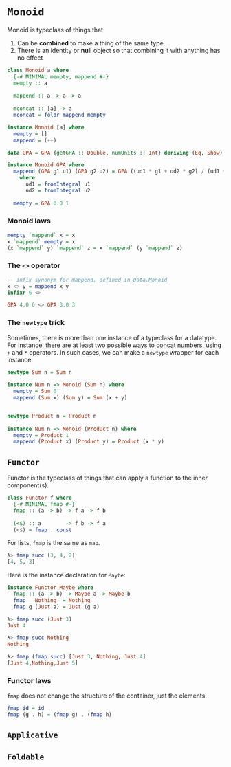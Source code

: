 
# `Monoid`

Monoid is typeclass of things that
  1. Can be **combined** to make a thing of the same type
  2. There is an identity or **null** object so that combining it with anything has no effect


```haskell
class Monoid a where
  {-# MINIMAL mempty, mappend #-}
  mempty :: a
  
  mappend :: a -> a -> a
  
  mconcat :: [a] -> a
  mconcat = foldr mappend mempty
```

```haskell
instance Monoid [a] where
  mempty = []
  mappend = (++)
```

```haskell
data GPA = GPA {getGPA :: Double, numUnits :: Int} deriving (Eq, Show)

instance Monoid GPA where
  mappend (GPA g1 u1) (GPA g2 u2) = GPA ((ud1 * g1 + ud2 * g2) / (ud1 + ud2)) (u1 + u2)
    where
      ud1 = fromIntegral u1
      ud2 = fromIntegral u2
      
  mempty = GPA 0.0 1
```

### Monoid laws

```haskell
mempty `mappend` x = x
x `mappend` mempty = x
(x `mappend` y) `mappend` z = x `mappend` (y `mappend` z)
```

### The `<>` operator

```haskell
-- infix synonym for mappend, defined in Data.Monoid
x <> y = mappend x y
infixr 6 <>

GPA 4.0 6 <> GPA 3.0 3
```

### The `newtype` trick

Sometimes,
there is more than one instance of a typeclass for a datatype.
For instance,
there are at least two possible ways to concat numbers,
using `+` and `*` operators.
In such cases,
we can make a `newtype` wrapper for each instance.

```haskell
newtype Sum n = Sum n
 
instance Num n => Monoid (Sum n) where
  mempty = Sum 0
  mappend (Sum x) (Sum y) = Sum (x + y)


newtype Product n = Product n
 
instance Num n => Monoid (Product n) where
  mempty = Product 1
  mappend (Product x) (Product y) = Product (x * y)
```


## `Functor`

Functor is the typeclass of things that can apply a function to the inner component(s).

```haskell
class Functor f where
  {-# MINIMAL fmap #-}
  fmap :: (a -> b) -> f a -> f b
 
  (<$) :: a        -> f b -> f a
  (<$) = fmap . const
```

For lists,
`fmap` is the same as `map`.

```haskell
λ> fmap succ [3, 4, 2]
[4, 5, 3]
```

Here is the instance declaration for `Maybe`:

```haskell
instance Functor Maybe where
  fmap :: (a -> b) -> Maybe a -> Maybe b
  fmap _ Nothing  = Nothing
  fmap g (Just a) = Just (g a)
```

```haskell
λ> fmap succ (Just 3)
Just 4

λ> fmap succ Nothing
Nothing

λ> fmap (fmap succ) [Just 3, Nothing, Just 4]
[Just 4,Nothing,Just 5]

```

### Functor laws
`fmap` does not change the structure of the container,
just the elements.

```haskell
fmap id = id
fmap (g . h) = (fmap g) . (fmap h)
```

## `Applicative`

## `Foldable`

